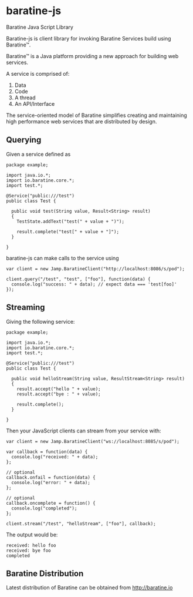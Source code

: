 # baratine-js
Baratine Java Script Library

Baratine-js is client library for invoking Baratine Services build using Baratine™. 

Baratine™ is a Java platform providing a new approach for building web services. 

A service is comprised of:

  1. Data
  2. Code
  3. A thread
  4. An API/Interface
  
The service-oriented model of Baratine simplifies creating and maintaining 
high performance web services that are distributed by design.

Querying
--------
Given a service defined as 
  
    package example;
  
    import java.io.*;
    import io.baratine.core.*;
    import test.*;
  
    @Service("public:///test")
    public class Test {
  
      public void test(String value, Result<String> result)
      {
        TestState.addText("test(" + value + ")");
    
        result.complete("test[" + value + "]");
      }
    
    }

baratine-js can make calls to the service using

    var client = new Jamp.BaratineClient("http://localhost:8086/s/pod");
    
    client.query("/test", "test", ["foo"], function(data) {
      console.log("success: " + data); // expect data === 'test[foo]'
    });
    

Streaming
---------
Giving the following service:

    package example;
  
    import java.io.*;
    import io.baratine.core.*;
    import test.*;
  
    @Service("public:///test")
    public class Test {
  
      public void helloStream(String value, ResultStream<String> result)
      {
        result.accept("hello " + value);
        result.accept("bye : " + value);
    
        result.complete();
      }
    
    }

Then your JavaScript clients can stream from your service with:

    var client = new Jamp.BaratineClient("ws://localhost:8085/s/pod");
    
    var callback = function(data) {
      console.log("received: " + data);
    };
    
    // optional
    callback.onfail = function(data) {
      console.log("error: " + data);
    };
    
    // optional
    callback.oncomplete = function() {
      console.log("completed");
    };
    
    client.stream("/test", "helloStream", ["foo"], callback);

The output would be:

    received: hello foo
    received: bye foo
    completed


Baratine Distribution
---------------------
Latest distribution of Baratine can be obtained from <http://baratine.io>
 

